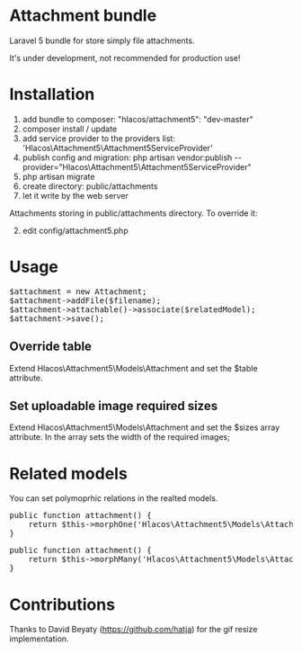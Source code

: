 # Attachment bundle

Laravel 5 bundle for store simply file attachments.

It's under development, not recommended for production use!

# Installation

1. add bundle to composer: "hlacos/attachment5": "dev-master"
2. composer install / update
3. add service provider to the providers list: 'Hlacos\Attachment5\Attachment5ServiceProvider'
4. publish config and migration: php artisan vendor:publish --provider="Hlacos\Attachment5\Attachment5ServiceProvider"
4. php artisan migrate
5. create directory: public/attachments
6. let it write by the web server

Attachments storing in public/attachments directory.
To override it:

2. edit config/attachment5.php

# Usage

<pre>
$attachment = new Attachment;
$attachment->addFile($filename);
$attachment->attachable()->associate($relatedModel);
$attachment->save();
</pre>

## Override table

Extend Hlacos\Attachment5\Models\Attachment and set the $table attribute.

## Set uploadable image required sizes

Extend Hlacos\Attachment5\Models\Attachment and set the $sizes array attribute.
In the array sets the width of the required images;

# Related models

You can set polymoprhic relations in the realted models.

<pre>
public function attachment() {
    return $this->morphOne('Hlacos\Attachment5\Models\Attachment', 'attachable');
}
</pre>

<pre>
public function attachment() {
    return $this->morphMany('Hlacos\Attachment5\Models\Attachment', 'attachable');
}
</pre>

# Contributions

Thanks to David Beyaty (https://github.com/hatja) for the gif resize implementation.
